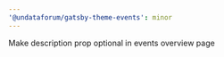 ```yaml
---
'@undataforum/gatsby-theme-events': minor
---
```


Make description prop optional in events overview page
